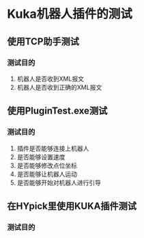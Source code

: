 # Kuka机器人插件的测试

## 使用TCP助手测试

### 测试目的

1. 机器人是否收到XML报文
2. 机器人是否收到正确的XML报文

## 使用PluginTest.exe测试

### 测试目的

1. 插件是否能够连接上机器人
2. 是否能够设置速度
3. 是否能够修改点位坐标
4. 是否能够让机器人运动
5. 是否能够开始对机器人进行引导

## 在HYpick里使用KUKA插件测试

### 测试目的


